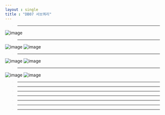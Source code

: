 ```yaml
---
layout : single
title : "DB07 서브쿼리"
---
```

>****

![image](https://user-images.githubusercontent.com/105334682/180135751-0d14c2d5-e889-4ba1-a8c4-c5e2c1824f89.png)
>****

![image](https://user-images.githubusercontent.com/105334682/180144950-b2116e4d-f7ac-4e61-91a5-8536255c7abd.png)
![image](https://user-images.githubusercontent.com/105334682/180146222-b61968a5-f84b-4437-b22c-60af6eb9c616.png)
>****

![image](https://user-images.githubusercontent.com/105334682/180147800-26d07d8c-5985-48eb-ade1-0d5f560a9832.png)
![image](https://user-images.githubusercontent.com/105334682/180149221-c8ee5f50-c271-4c99-a0da-5d29cc55f8f0.png)
>****

![image](https://user-images.githubusercontent.com/105334682/180152157-9e3772b6-a95a-4f74-bc2b-3683ac184212.png)
![image](https://user-images.githubusercontent.com/105334682/180153061-5854fb58-43f6-40c5-9212-a50ef1bb7361.png)

>****


>****


>****


>****


>****


>****


>****
